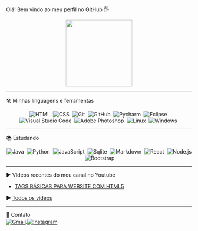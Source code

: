 Olá! Bem vindo ao meu perfil no GitHub 🖐️
<div align="center">
  <a href="https://github.com/josjunior">
  <img height="180em" src="https://github-readme-stats.vercel.app/api?username=josjunior&show_icons=true&theme=algolia&include_all_commits=true&count_private=true"/></a>
</div>

---

🛠 Minhas linguagens e ferramentas
<div align="center">
  
![HTML](https://img.shields.io/badge/-HTML-05122A?style=flat&logo=HTML5&color=191970)&nbsp;
![CSS](https://img.shields.io/badge/-CSS-05122A?style=flat&logo=CSS3&logoColor=1572B6&color=191970)&nbsp;
![Git](https://img.shields.io/badge/-GIT-05122A?style=flat&logo=git&color=191970)&nbsp;
![GitHub](https://img.shields.io/badge/-GITHUB-05122A?style=flat&logo=github&color=191970)&nbsp;
![Pycharm](https://img.shields.io/badge/-PYCHARM-05122A?style=flat&logo=pycharm&logoColor=21d789&color=191970)&nbsp;
![Eclipse](https://img.shields.io/badge/-ECLIPSE-05122A?style=flat&logo=eclipse&logoColor=f89000&color=191970)&nbsp;
![Visual Studio Code](https://img.shields.io/badge/-VISUAL%20STUDIO%20CODE-05122A?style=flat&logo=visual-studio-code&logoColor=007ACC&color=191970)&nbsp;
![Adobe Photoshop](https://img.shields.io/badge/-PHOTOSHOP-05122A?style=flat&logo=adobe-photoshop&logoColor=00BFFF&color=191970)&nbsp;
![Linux](https://img.shields.io/badge/-LINUX-05122A?style=flat&logo=linux&logoColor=D8D8D8&color=191970)&nbsp;
![Windows](https://img.shields.io/badge/-WINDOWS-05122A?style=flat&logo=windows&logoColor=007ACC&color=191970)&nbsp;

---

</div>
📚 Estudando
<div align="center">
  
![Java](https://img.shields.io/badge/-JAVA-05122A?style=flat&logo=java&logoColor=white&color=191970)&nbsp;
![Python](https://img.shields.io/badge/-PYTHON-05122A?style=flat&logo=python&logoColor=white&color=191970)&nbsp;
![JavaScript](https://img.shields.io/badge/-JAVASCRIPT-05122A?style=flat&logo=javascript&color=191970)&nbsp;
![Sqlite](https://img.shields.io/badge/-SQLITE-05122A?style=flat&logo=sqlite&color=191970)&nbsp;
![Markdown](https://img.shields.io/badge/-MARKDOWN-05122A?style=flat&logo=markdown&color=191970)&nbsp;
![React](https://img.shields.io/badge/-REACT-05122A?style=flat&logo=react&color=191970)&nbsp;
![Node.js](https://img.shields.io/badge/-NODE.JS-05122A?style=flat&logo=node.js&color=191970)&nbsp;
![Bootstrap](https://img.shields.io/badge/-BOOTSTRAP-05122A?style=flat&logo=bootstrap&color=191970)&nbsp;

---
  
</div>
▶ Vídeos recentes do meu canal no Youtube


- [TAGS BÁSICAS PARA WEBSITE COM HTML5](https://www.youtube.com/watch?v=KIyUKX0Foqw)


▶ [Todos os vídeos](https://www.youtube.com/channel/UCMArJl6G3SweRV576P0rRnw/videos)

---

💌 Contato
<br>
<a href="mailto:sudojrr@gmail.com" target="_blank">
 <img align="center" src="https://img.shields.io/badge/-sudojrr@gmail.com-05122A?style=flat&logo=gmail" alt="Gmail"/>
</a>
<a href="https://instagram.com/josejunior.dev" target="_blank">
 <img align="center" src="https://img.shields.io/badge/-josejunior.dev-05122A?style=flat&logo=instagram" alt="Instagram"/>
</a>
